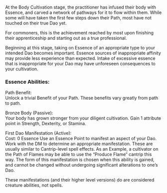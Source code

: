 
At the Body Cultivation stage, the practitioner has infused their body with Essence, and carved a network of pathways for it to flow within them. While some will have taken the first few steps down their Path, most have not touched on their true Dao yet.  
  
For commoners, this is the achievement reached by most upon finishing their apprenticeship and starting out as a true professional.

  

Beginning at this stage, taking on Essence of an appropriate type to your intended Dao becomes important. Essence sources of inappropriate affinity may provide less experience than expected. Intake of excessive essence that is inappropriate for your Dao may have unforeseen consequences to your cultivation.

### Essence Abilities:  
Path Benefit:  
Unlock a trivial Benefit of your Path. These benefits vary greatly from path to path.  
  
Bronze Body (Passive):  
Your body has grown stronger from your diligent cultivation. Gain 1 attribute point in Strength, Dexterity, or Stamina.

First Dao Manifestation (Active):  
Cost: 0 Essence
Use an Essence Point to manifest an aspect of your Dao. Work with the DM to determine an appropriate manifestation. These are usually similar to Cantrip-level spell effects. As an Example, a cultivator on the Path of Flames may be able to use the “Produce Flame” cantrip this way. The form of this manifestation is chosen when this ability is gained, and cannot be changed without undergoing significant alterations to one’s Dao.  
  
These manifestations (and their higher level versions) do are considered creature abilities, not spells.